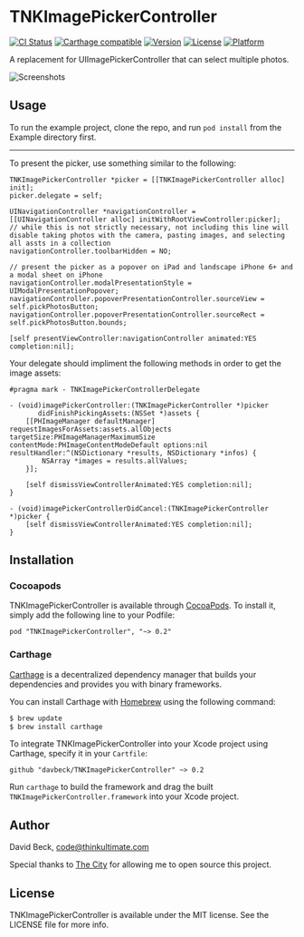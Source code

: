 # TNKImagePickerController

[![CI Status](http://img.shields.io/travis/davbeck/TNKImagePickerController.svg?style=flat)](https://travis-ci.org/davbeck/TNKImagePickerController)
[![Carthage compatible](https://img.shields.io/badge/carthage-compatible-4BC51D.svg?style=flat)](https://github.com/Carthage/Carthage)
[![Version](https://img.shields.io/cocoapods/v/TNKImagePickerController.svg?style=flat)](http://cocoadocs.org/docsets/TNKImagePickerController)
[![License](https://img.shields.io/cocoapods/l/TNKImagePickerController.svg?style=flat)](http://cocoadocs.org/docsets/TNKImagePickerController)
[![Platform](https://img.shields.io/cocoapods/p/TNKImagePickerController.svg?style=flat)](http://cocoadocs.org/docsets/TNKImagePickerController)

A replacement for UIImagePickerController that can select multiple photos.

![Screenshots](http://f.cl.ly/items/3n3C1W3N0v082y211U1o/screenshots.png)

## Usage

To run the example project, clone the repo, and run `pod install` from the Example directory first.

---

To present the picker, use something similar to the following:

```objc
TNKImagePickerController *picker = [[TNKImagePickerController alloc] init];
picker.delegate = self;

UINavigationController *navigationController = [[UINavigationController alloc] initWithRootViewController:picker];
// while this is not strictly necessary, not including this line will disable taking photos with the camera, pasting images, and selecting all assts in a collection
navigationController.toolbarHidden = NO;

// present the picker as a popover on iPad and landscape iPhone 6+ and a modal sheet on iPhone
navigationController.modalPresentationStyle = UIModalPresentationPopover;
navigationController.popoverPresentationController.sourceView = self.pickPhotosButton;
navigationController.popoverPresentationController.sourceRect = self.pickPhotosButton.bounds;

[self presentViewController:navigationController animated:YES completion:nil];
```

Your delegate should impliment the following methods in order to get the image assets:

```objc
#pragma mark - TNKImagePickerControllerDelegate

- (void)imagePickerController:(TNKImagePickerController *)picker
       didFinishPickingAssets:(NSSet *)assets {
    [[PHImageManager defaultManager] requestImagesForAssets:assets.allObjects targetSize:PHImageManagerMaximumSize contentMode:PHImageContentModeDefault options:nil resultHandler:^(NSDictionary *results, NSDictionary *infos) {
        NSArray *images = results.allValues;
    }];
    
    [self dismissViewControllerAnimated:YES completion:nil];
}

- (void)imagePickerControllerDidCancel:(TNKImagePickerController *)picker {
    [self dismissViewControllerAnimated:YES completion:nil];
}
```

## Installation

### Cocoapods

TNKImagePickerController is available through [CocoaPods](http://cocoapods.org). To install
it, simply add the following line to your Podfile:

    pod "TNKImagePickerController", "~> 0.2"

### Carthage

[Carthage](https://github.com/Carthage/Carthage) is a decentralized dependency manager that builds your dependencies and provides you with binary frameworks.

You can install Carthage with [Homebrew](http://brew.sh/) using the following command:

```bash
$ brew update
$ brew install carthage
```

To integrate TNKImagePickerController into your Xcode project using Carthage, specify it in your `Cartfile`:

```ogdl
github "davbeck/TNKImagePickerController" ~> 0.2
```

Run `carthage` to build the framework and drag the built `TNKImagePickerController.framework` into your Xcode project.

## Author

David Beck, code@thinkultimate.com

Special thanks to [The City](http://www.onthecity.org) for allowing me to open source this project.

## License

TNKImagePickerController is available under the MIT license. See the LICENSE file for more info.


